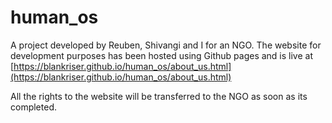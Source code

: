 # human_os

A project developed by Reuben, Shivangi and I for an NGO.
The website for development purposes has been hosted using Github pages and is live at [https://blankriser.github.io/human_os/about_us.html](https://blankriser.github.io/human_os/about_us.html)


All the rights to the website will be transferred to the NGO as soon as its completed.

